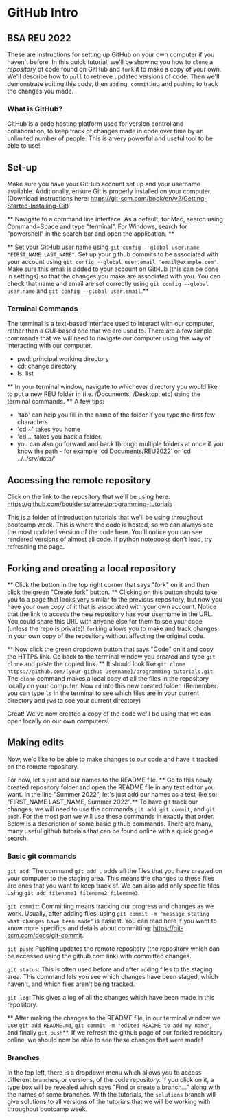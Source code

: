 # GitHub Intro
## BSA REU 2022
These are instructions for setting up GitHub on your own computer if you haven't before. In this quick tutorial, we'll be showing you how to `clone` a *repository* of code found on GitHub and `fork` it to make a copy of your own. We'll describe how to `pull` to retrieve updated versions of code. Then we'll demonstrate editing this code, then `add`ing, `commit`ting and `push`ing to track the changes you made.

### What is GitHub?
GitHub is a code hosting platform used for version control and collaboration, to keep track of changes made in code over time by an unlimited number of people. This is a very powerful and useful tool to be able to use!

## Set-up
Make sure you have your GitHub account set up and your username available. Additionally, ensure Git is properly installed on your computer. (Download instructions here: https://git-scm.com/book/en/v2/Getting-Started-Installing-Git)

** Navigate to a command line interface. As a default, for Mac, search using Command+Space and type "terminal". For Windows, search for "powershell" in the search bar and open the application. **

** Set your GitHub user name using `git config --global user.name "FIRST_NAME LAST_NAME"`. Set up your github commits to be associated with your account using `git config --global user.email "email@example.com"`. Make sure this email is added to your account on GitHub (this can be done in settings) so that the changes you make are associated with you. You can check that name and email are set correctly using `git config --global user.name` and `git config --global user.email`.**

### Terminal Commands
The terminal is a text-based interface used to interact with our computer, rather than a GUI-based one that we are used to. There are a few simple commands that we will need to navigate our computer using this way of interacting with our computer.
* pwd: principal working directory
* cd: change directory
* ls: list

** In your terminal window, navigate to whichever directory you would like to put a new REU folder in (i.e. /Documents, /Desktop, etc) using the terminal commands. ** 
A few tips: 
* 'tab' can help you fill in the name of the folder if you type the first few characters
* 'cd ~' takes you home
* 'cd ..' takes you back a folder.
* you can also go forward and back through multiple folders at once if you know the path - for example 'cd Documents/REU2022' or 'cd ../../srv/data/'

## Accessing the remote repository
Click on the link to the repository that we'll be using here: https://github.com/bouldersolarreu/programming-tutorials

This is a folder of introduction tutorials that we'll be using throughout bootcamp week. This is where the code is hosted, so we can always see the most updated version of the code here. You'll notice you can see rendered versions of almost all code. If python notebooks don't load, try refreshing the page.

## Forking and creating a local repository
** Click the button in the top right corner that says "fork" on it and then click the green "Create fork" button. ** Clicking on this button should take you to a page that looks very similar to the previous repository, but now you have your own copy of it that is associated with your own account. Notice that the link to access the new repository has your username in the URL. You could share this URL with anyone else for them to see your code (unless the repo is private)! `fork`ing allows you to make and track changes in your own copy of the repository without affecting the original code.

** Now click the green dropdown button that says "Code" on it and copy the HTTPS link. Go back to the terminal window you created and type `git clone` and paste the copied link. ** It should look like `git clone https://github.com/[your-github-username]/programming-tutorials.git`. The `clone` command makes a local copy of all the files in the repository locally on your computer. Now `cd` into this new created folder. (Remember: you can type `ls` in the terminal to see which files are in your current directory and `pwd` to see your current directory)

Great! We've now created a copy of the code we'll be using that we can open locally on our own computers!

## Making edits
Now, we'd like to be able to make changes to our code and have it tracked on the remote repository.

For now, let's just add our names to the README file. ** Go to this newly created repository folder and open the README file in any text editor you want. In the line "Summer 2022", let's just add our names as a test like so: "FIRST_NAME LAST_NAME, Summer 2022".** To have git track our changes, we will need to use the commands `git add`, `git commit`, and `git push`. For the most part we will use these commands in exactly that order. Below is a description of some basic github commands. There are many, many useful github tutorials that can be found online with a quick google search.

### Basic git commands
`git add`: The command `git add .` adds all the files that you have created on your computer to the staging area. This means the changes to these files are ones that you want to keep track of. We can also add only specific files using `git add filename1 filename2 filename3`.

`git commit`: Committing means tracking our progress and changes as we work. Usually, after adding files, using `git commit -m "message stating what changes have been made"` is easiest. You can read here if you want to know more specifics and details about committing: https://git-scm.com/docs/git-commit.

`git push`: Pushing updates the remote repository (the repository which can be accessed using the github.com link) with committed changes.

`git status`: This is often used before and after `add`ing files to the staging area. This command lets you see which changes have been staged, which haven't, and which files aren't being tracked.

`git log`: This gives a log of all the changes which have been made in this repository.

** After making the changes to the README file, in our terminal window we use `git add README.md`, `git commit -m "edited README to add my name"`, and finally `git push`**. If we refresh the github page of our forked repository online, we should now be able to see these changes that were made!

### Branches
In the top left, there is a dropdown menu which allows you to access different `branch`es, or versions, of the code repository. If you click on it, a type box will be revealed which says "Find or create a branch..." along with the names of some branches. With the tutorials, the `solutions` branch will give solutions to all versions of the tutorials that we will be working with throughout bootcamp week.